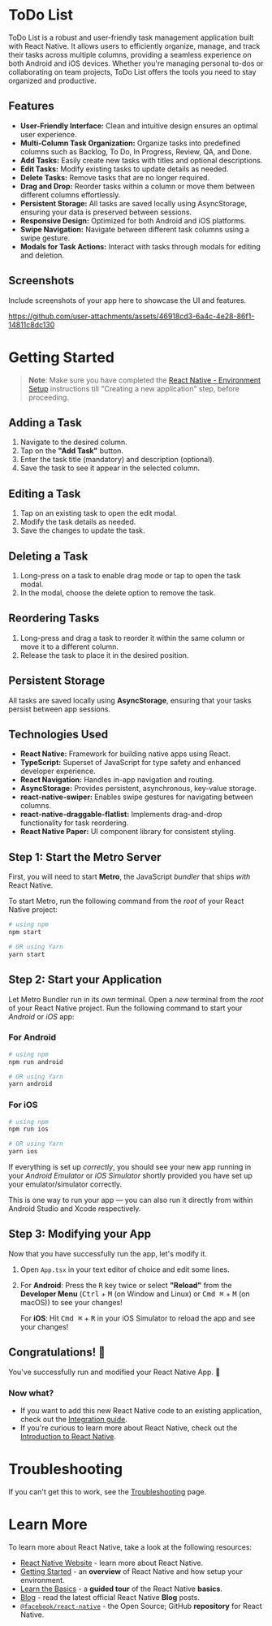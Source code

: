 # ToDo List

ToDo List is a robust and user-friendly task management application built with React Native. It allows users to efficiently organize, manage, and track their tasks across multiple columns, providing a seamless experience on both Android and iOS devices. Whether you're managing personal to-dos or collaborating on team projects, ToDo List offers the tools you need to stay organized and productive.

## Features
- **User-Friendly Interface:** Clean and intuitive design ensures an optimal user experience.
- **Multi-Column Task Organization:** Organize tasks into predefined columns such as Backlog, To Do, In Progress, Review, QA, and Done.
- **Add Tasks:** Easily create new tasks with titles and optional descriptions.
- **Edit Tasks:** Modify existing tasks to update details as needed.
- **Delete Tasks:** Remove tasks that are no longer required.
- **Drag and Drop:** Reorder tasks within a column or move them between different columns effortlessly.
- **Persistent Storage:** All tasks are saved locally using AsyncStorage, ensuring your data is preserved between sessions.
- **Responsive Design:** Optimized for both Android and iOS platforms.
- **Swipe Navigation:** Navigate between different task columns using a swipe gesture.
- **Modals for Task Actions:** Interact with tasks through modals for editing and deletion.

## Screenshots
Include screenshots of your app here to showcase the UI and features.



https://github.com/user-attachments/assets/46918cd3-6a4c-4e28-86f1-14811c8dc130



# Getting Started

>**Note**: Make sure you have completed the [React Native - Environment Setup](https://reactnative.dev/docs/environment-setup) instructions till "Creating a new application" step, before proceeding.

## Adding a Task
1. Navigate to the desired column.
2. Tap on the **"Add Task"** button.
3. Enter the task title (mandatory) and description (optional).
4. Save the task to see it appear in the selected column.

## Editing a Task
1. Tap on an existing task to open the edit modal.
2. Modify the task details as needed.
3. Save the changes to update the task.

## Deleting a Task
1. Long-press on a task to enable drag mode or tap to open the task modal.
2. In the modal, choose the delete option to remove the task.

## Reordering Tasks
1. Long-press and drag a task to reorder it within the same column or move it to a different column.
2. Release the task to place it in the desired position.

## Persistent Storage
All tasks are saved locally using **AsyncStorage**, ensuring that your tasks persist between app sessions.

## Technologies Used
- **React Native:** Framework for building native apps using React.
- **TypeScript:** Superset of JavaScript for type safety and enhanced developer experience.
- **React Navigation:** Handles in-app navigation and routing.
- **AsyncStorage:** Provides persistent, asynchronous, key-value storage.
- **react-native-swiper:** Enables swipe gestures for navigating between columns.
- **react-native-draggable-flatlist:** Implements drag-and-drop functionality for task reordering.
- **React Native Paper:** UI component library for consistent styling.


## Step 1: Start the Metro Server

First, you will need to start **Metro**, the JavaScript _bundler_ that ships _with_ React Native.

To start Metro, run the following command from the _root_ of your React Native project:

```bash
# using npm
npm start

# OR using Yarn
yarn start
```

## Step 2: Start your Application

Let Metro Bundler run in its _own_ terminal. Open a _new_ terminal from the _root_ of your React Native project. Run the following command to start your _Android_ or _iOS_ app:

### For Android

```bash
# using npm
npm run android

# OR using Yarn
yarn android
```

### For iOS

```bash
# using npm
npm run ios

# OR using Yarn
yarn ios
```

If everything is set up _correctly_, you should see your new app running in your _Android Emulator_ or _iOS Simulator_ shortly provided you have set up your emulator/simulator correctly.

This is one way to run your app — you can also run it directly from within Android Studio and Xcode respectively.

## Step 3: Modifying your App

Now that you have successfully run the app, let's modify it.

1. Open `App.tsx` in your text editor of choice and edit some lines.
2. For **Android**: Press the <kbd>R</kbd> key twice or select **"Reload"** from the **Developer Menu** (<kbd>Ctrl</kbd> + <kbd>M</kbd> (on Window and Linux) or <kbd>Cmd ⌘</kbd> + <kbd>M</kbd> (on macOS)) to see your changes!

   For **iOS**: Hit <kbd>Cmd ⌘</kbd> + <kbd>R</kbd> in your iOS Simulator to reload the app and see your changes!

## Congratulations! :tada:

You've successfully run and modified your React Native App. :partying_face:

### Now what?

- If you want to add this new React Native code to an existing application, check out the [Integration guide](https://reactnative.dev/docs/integration-with-existing-apps).
- If you're curious to learn more about React Native, check out the [Introduction to React Native](https://reactnative.dev/docs/getting-started).

# Troubleshooting

If you can't get this to work, see the [Troubleshooting](https://reactnative.dev/docs/troubleshooting) page.

# Learn More

To learn more about React Native, take a look at the following resources:

- [React Native Website](https://reactnative.dev) - learn more about React Native.
- [Getting Started](https://reactnative.dev/docs/environment-setup) - an **overview** of React Native and how setup your environment.
- [Learn the Basics](https://reactnative.dev/docs/getting-started) - a **guided tour** of the React Native **basics**.
- [Blog](https://reactnative.dev/blog) - read the latest official React Native **Blog** posts.
- [`@facebook/react-native`](https://github.com/facebook/react-native) - the Open Source; GitHub **repository** for React Native.
